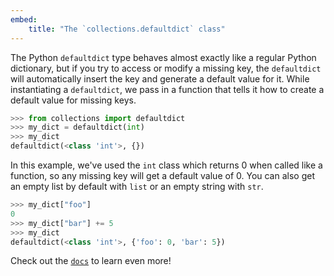 ```yaml
---
embed:
	title: "The `collections.defaultdict` class"
---
```

The Python `defaultdict` type behaves almost exactly like a regular Python dictionary, but if you try to access or modify a missing key, the `defaultdict` will automatically insert the key and generate a default value for it.
While instantiating a `defaultdict`, we pass in a function that tells it how to create a default value for missing keys.

```py
>>> from collections import defaultdict
>>> my_dict = defaultdict(int)
>>> my_dict
defaultdict(<class 'int'>, {})
```

In this example, we've used the `int` class which returns 0 when called like a function, so any missing key will get a default value of 0. You can also get an empty list by default with `list` or an empty string with `str`.

```py
>>> my_dict["foo"]
0
>>> my_dict["bar"] += 5
>>> my_dict
defaultdict(<class 'int'>, {'foo': 0, 'bar': 5})
```
Check out the [`docs`](https://docs.python.org/3/library/collections.html#collections.defaultdict) to learn even more!
